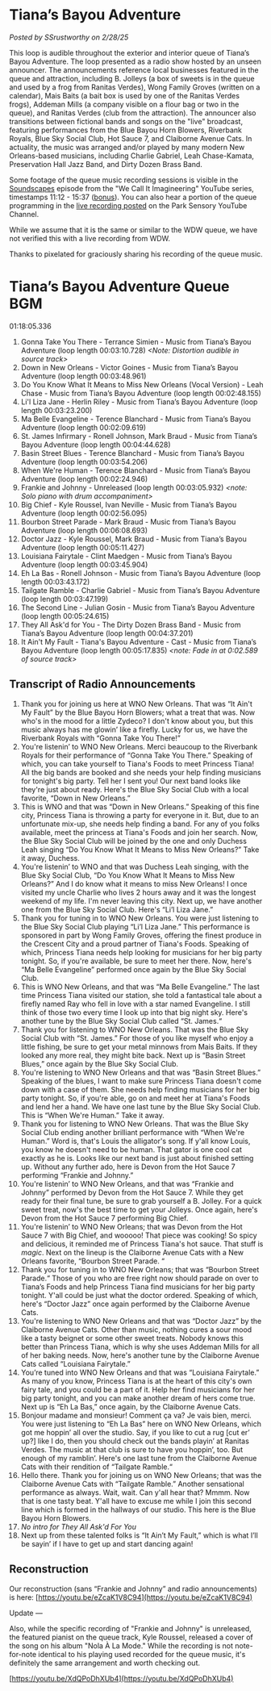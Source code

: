 # Tiana’s Bayou Adventure

*Posted by SSrustworthy on 2/28/25*

This loop is audible throughout the exterior and interior queue of Tiana’s Bayou Adventure. The loop presented as a radio show hosted by an unseen announcer.  The announcements reference local businesses featured in the queue and attraction, including B. Jolleys (a box of sweets is in the queue and used by a frog from Ranitas Verdes), Wong Family Groves (written on a calendar), Mais Baits (a bait box is used by one of the Ranitas Verdes frogs), Addeman Mills (a company visible on a flour bag or two in the queue), and Ranitas Verdes (club from the attraction). The announcer also transitions between fictional bands and songs on the "live" broadcast, featuring performances from the Blue Bayou Horn Blowers, Riverbank Royals, Blue Sky Social Club, Hot Sauce 7, and Claiborne Avenue Cats. In actuality, the music was arranged and/or played by many modern New Orleans-based musicians, including Charlie Gabriel, Leah Chase-Kamata, Preservation Hall Jazz Band, and Dirty Dozen Brass Band. 

Some footage of the queue music recording sessions is visible in the [Soundscapes](https://youtu.be/BSzRyCC_EaU?feature=shared) episode from the "We Call It Imagineering" YouTube series, timestamps 11:12 - 15:37 ([bonus](https://youtu.be/guBDN0NkS1Q?feature=shared)). You can also hear a portion of the queue programming in the [live recording posted](https://youtu.be/lEuSmqf-n_Q?feature=shared) on the Park Sensory YouTube Channel.

While we assume that it is the same or similar to the WDW queue, we have not verified this with a live recording from WDW.

Thanks to pixelated for graciously sharing his recording of the queue music.

# Tiana’s Bayou Adventure Queue BGM

01:18:05.336

1. Gonna Take You There - Terrance Simien - Music from Tiana’s Bayou Adventure (loop length 00:03:10.728)
   *<Note: Distortion audible in source track>*
2. Down in New Orleans - Victor Goines - Music from Tiana’s Bayou Adventure (loop length 00:03:48.961)
3. Do You Know What It Means to Miss New Orleans (Vocal Version) - Leah Chase - Music from Tiana’s Bayou Adventure (loop length 00:02:48.155)
4. Li'l Liza Jane - Herlin Riley - Music from Tiana’s Bayou Adventure (loop length 00:03:23.200)
5. Ma Belle Evangeline - Terence Blanchard - Music from Tiana’s Bayou Adventure (loop length 00:02:09.619)
6. St. James Infirmary - Ronell Johnson, Mark Braud - Music from Tiana’s Bayou Adventure (loop length 00:04:44.628)
7. Basin Street Blues - Terence Blanchard - Music from Tiana’s Bayou Adventure (loop length 00:03:54.206)
8. When We're Human - Terence Blanchard - Music from Tiana’s Bayou Adventure (loop length 00:02:24.946)
9. Frankie and Johnny - Unreleased (loop length 00:03:05.932)
   *<note: Solo piano with drum accompaniment>*
10. Big Chief - Kyle Roussel, Ivan Neville - Music from Tiana’s Bayou Adventure (loop length 00:02:56.095)
11. Bourbon Street Parade - Mark Braud - Music from Tiana’s Bayou Adventure (loop length 00:06:08.693)
12. Doctor Jazz - Kyle Roussel, Mark Braud - Music from Tiana’s Bayou Adventure (loop length 00:05:11.427)
13. Louisiana Fairytale - Clint Maedgen - Music from Tiana’s Bayou Adventure (loop length 00:03:45.904)
14. Eh La Bas - Ronell Johnson - Music from Tiana’s Bayou Adventure (loop length 00:03:43.172)
15. Tailgate Ramble - Charlie Gabriel - Music from Tiana’s Bayou Adventure (loop length 00:03:47.199)
16. The Second Line - Julian Gosin - Music from Tiana’s Bayou Adventure (loop length 00:05:24.615)
17. They All Ask'd for You - The Dirty Dozen Brass Band - Music from Tiana’s Bayou Adventure (loop length 00:04:37.201)
18. It Ain't My Fault - Tiana's Bayou Adventure - Cast - Music from Tiana’s Bayou Adventure (loop length 00:05:17.835)
    *<note: Fade in at 0:02.589 of source track>*

## Transcript of Radio Announcements

1. Thank you for joining us here at WNO New Orleans. That was “It Ain't My Fault” by the Blue Bayou Horn Blowers; what a treat that was. Now who's in the mood for a little Zydeco? I don't know about you, but this music always has me glowin’ like a firefly. Lucky for us, we have the Riverbank Royals with “Gonna Take You There!”
2. You're listenin’ to WNO New Orleans. Merci beaucoup to the Riverbank Royals for their performance of “Gonna Take You There.” Speaking of which, you can take yourself to Tiana's Foods to meet Princess Tiana! All the big bands are booked and she needs your help finding musicians for tonight's big party. Tell her I sent you! Our next band looks like they're just about ready. Here's the Blue Sky Social Club with a local favorite, “Down in New Orleans.”
3. This is WNO and that was “Down in New Orleans.” Speaking of this fine city, Princess Tiana is throwing a party for everyone in it. But, due to an unfortunate mix-up, she needs help finding a band. For any of you folks available, meet the princess at Tiana's Foods and join her search. Now, the Blue Sky Social Club will be joined by the one and only Duchess Leah singing “Do You Know What It Means to Miss New Orleans?” Take it away, Duchess.
4. You're listenin’ to WNO and that was Duchess Leah singing, with the Blue Sky Social Club, “Do You Know What It Means to Miss New Orleans?” And I do know what it means to miss New Orleans! I once visited my uncle Charlie who lives 2 hours away and it was the longest weekend of my life. I'm never leaving this city. Next up, we have another one from the Blue Sky Social Club. Here's “Li’l Liza Jane.”
5. Thank you for tuning in to WNO New Orleans. You were just listening to the Blue Sky Social Club playing “Li’l Liza Jane.” This performance is sponsored in part by Wong Family Groves, offering the finest produce in the Crescent City and a proud partner of Tiana's Foods. Speaking of which, Princess Tiana needs help looking for musicians for her big party tonight. So, if you're available, be sure to meet her there. Now, here's “Ma Belle Evangeline” performed once again by the Blue Sky Social Club.
6. This is WNO New Orleans, and that was “Ma Belle Evangeline.” The last time Princess Tiana visited our station, she told a fantastical tale about a firefly named Ray who fell in love with a star named Evangeline. I still think of those two every time I look up into that big night sky. Here's another tune by the Blue Sky Social Club called “St. James.“
7. Thank you for listening to WNO New Orleans. That was the Blue Sky Social Club with “St. James.” For those of you like myself who enjoy a little fishing, be sure to get your metal minnows from Mais Baits. If they looked any more real, they might bite back. Next up is “Basin Street Blues,” once again by the Blue Sky Social Club.
8. You're listening to WNO New Orleans and that was “Basin Street Blues.” Speaking of the blues, I want to make sure Princess Tiana doesn't come down with a case of them. She needs help finding musicians for her big party tonight. So, if you're able, go on and meet her at Tiana's Foods and lend her a hand. We have one last tune by the Blue Sky Social Club. This is “When We're Human.” Take it away.
9. Thank you for listening to WNO New Orleans. That was the Blue Sky Social Club ending another brilliant performance with “When We're Human.” Word is, that's Louis the alligator's song. If y'all know Louis, you know he doesn't need to be human. That gator is one cool cat exactly as he is. Looks like our next band is just about finished setting up. Without any further ado, here is Devon from the Hot Sauce 7 performing “Frankie and Johnny.”
10. You're listenin’ to WNO New Orleans, and that was “Frankie and Johnny” performed by Devon from the Hot Sauce 7. While they get ready for their final tune, be sure to grab yourself a B. Jolley. For a quick sweet treat, now's the best time to get your Jolleys. Once again, here's Devon from the Hot Sauce 7 performing Big Chief.
11. You're listenin’ to WNO New Orleans; that was Devon from the Hot Sauce 7 with Big Chief, and wooooo! That piece was cooking! So spicy and delicious, it reminded me of Princess Tiana's hot sauce. That stuff is *magic*. Next on the lineup is the Claiborne Avenue Cats with a New Orleans favorite, “Bourbon Street Parade. “
12. Thank you for tuning in to WNO New Orleans; that was “Bourbon Street Parade.“ Those of you who are free right now should parade on over to Tiana’s Foods and help Princess Tiana find musicians for her big party tonight. Y'all could be just what the doctor ordered. Speaking of which, here's “Doctor Jazz” once again performed by the Claiborne Avenue Cats.
13. You're listening to WNO New Orleans and that was “Doctor Jazz” by the Claiborne Avenue Cats. Other than music, nothing cures a sour mood like a tasty beignet or some other sweet treats. Nobody knows this better than Princess Tiana, which is why she uses Addeman Mills for all of her baking needs. Now, here's another tune by the Claiborne Avenue Cats called “Louisiana Fairytale.”
14. You’re tuned into WNO New Orleans and that was “Louisiana Fairytale.” As many of you know, Princess Tiana is at the heart of this city's own fairy tale, and you could be a part of it. Help her find musicians for her big party tonight, and you can make another dream of hers come true. Next up is “Eh La Bas,” once again, by the Claiborne Avenue Cats.
15. Bonjour madame and monsieur! Comment ça va? Je vais bien, merci. You were just listening to “Eh La Bas” here on WNO New Orleans, which got me hoppin’ all over the studio. Say, if you like to cut a rug [cut er’ up?] like I do, then you should check out the bands playin’ at Ranitas Verdes. The music at that club is sure to have you hoppin’, too. But enough of my ramblin’. Here's one last tune from the Claiborne Avenue Cats with their rendition of “Tailgate Ramble.“
16. Hello there. Thank you for joining us on WNO New Orleans; that was the Claiborne Avenue Cats with “Tailgate Ramble.” Another sensational performance as always. Wait, wait. Can y'all hear that? Mmmm. Now that is one tasty beat. Y'all have to excuse me while I join this second line which is formed in the hallways of our studio. This here is the Blue Bayou Horn Blowers.
17. *No intro for They All Ask'd For You*
18. Next up from these talented folks is “It Ain’t My Fault,” which is what I’ll be sayin’ if I have to get up and start dancing again!

## Reconstruction

Our reconstruction (sans “Frankie and Johnny” and radio announcements) is here:
[https://youtu.be/eZcaK1V8C94](https://youtu.be/eZcaK1V8C94)

Update —

Also, while the specific recording of "Frankie and Johnny" is unreleased, the featured pianist on the queue track, Kyle Roussel, released a cover of the song on his album "Nola À La Mode." While the recording is not note-for-note identical to his playing used recorded for the queue music, it's definitely the same arrangement and worth checking out.

[https://youtu.be/XdQPoDhXUb4](https://youtu.be/XdQPoDhXUb4)